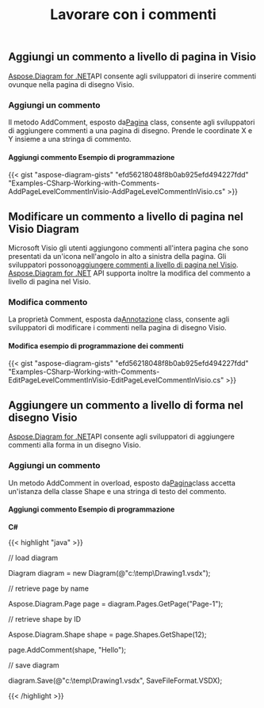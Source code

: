 ﻿---
title: Lavorare con i commenti
type: docs
weight: 220
url: /it/net/working-with-comments/
description: Questa pagina descrive come aggiungere o modificare commenti con la libreria Aspose.Diagram.
---
## **Aggiungi un commento a livello di pagina in Visio**
[Aspose.Diagram for .NET](https://products.aspose.com/diagram/net/)API consente agli sviluppatori di inserire commenti ovunque nella pagina di disegno Visio.
### **Aggiungi un commento**
 Il metodo AddComment, esposto da[Pagina](http://www.aspose.com/api/net/diagram/aspose.diagram/page) class, consente agli sviluppatori di aggiungere commenti a una pagina di disegno. Prende le coordinate X e Y insieme a una stringa di commento.
#### **Aggiungi commento Esempio di programmazione**
{{< gist "aspose-diagram-gists" "efd56218048f8b0ab925efd494227fdd" "Examples-CSharp-Working-with-Comments-AddPageLevelCommentInVisio-AddPageLevelCommentInVisio.cs" >}}
## **Modificare un commento a livello di pagina nel Visio Diagram**
 Microsoft Visio gli utenti aggiungono commenti all'intera pagina che sono presentati da un'icona nell'angolo in alto a sinistra della pagina. Gli sviluppatori possono[aggiungere commenti a livello di pagina nel Visio](/pages/createpage.action?spaceKey=diagramnet&title=Add+a+Page-Level+Comment+in+the+Visio&linkCreation=true&fromPageId=18350768). [Aspose.Diagram for .NET](https://products.aspose.com/diagram/net/) API supporta inoltre la modifica del commento a livello di pagina nel Visio.
### **Modifica commento**
 La proprietà Comment, esposta da[Annotazione](http://www.aspose.com/api/net/diagram/aspose.diagram/annotation) class, consente agli sviluppatori di modificare i commenti nella pagina di disegno Visio.
#### **Modifica esempio di programmazione dei commenti**
{{< gist "aspose-diagram-gists" "efd56218048f8b0ab925efd494227fdd" "Examples-CSharp-Working-with-Comments-EditPageLevelCommentInVisio-EditPageLevelCommentInVisio.cs" >}}
## **Aggiungere un commento a livello di forma nel disegno Visio**
[Aspose.Diagram for .NET](https://www.aspose.com/products/diagram/net)API consente agli sviluppatori di aggiungere commenti alla forma in un disegno Visio.
### **Aggiungi un commento**
Un metodo AddComment in overload, esposto da[Pagina](http://www.aspose.com/api/net/diagram/aspose.diagram/page)class accetta un'istanza della classe Shape e una stringa di testo del commento.
#### **Aggiungi commento Esempio di programmazione**
**C#**

{{< highlight "java" >}}

 // load diagram

Diagram diagram = new Diagram(@"c:\temp\Drawing1.vsdx");

// retrieve page by name

Aspose.Diagram.Page page = diagram.Pages.GetPage("Page-1");

// retrieve shape by ID

Aspose.Diagram.Shape shape = page.Shapes.GetShape(12);

page.AddComment(shape, "Hello");

// save diagram

diagram.Save(@"c:\temp\Drawing1.vsdx", SaveFileFormat.VSDX);

{{< /highlight >}}
